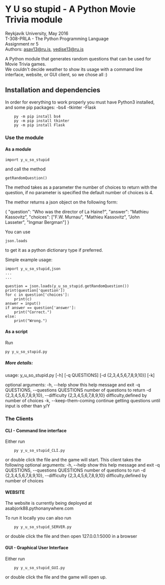 # Y U so stupid - A Python Movie Trivia module

Reykjavík University, May 2016<br>
T-308-PRLA - The Python Programming Language<br>
Assignment nr 5<br>
Authors: asav13@ru.is, vedise13@ru.is

A Python module that generates random questions that can be used for Movie Trivia games.<br>
We couldn't decide weather to show its usage with a command line interface, website, or GUI client,
so we chose all :)


## Installation and dependencies

In order for everything to work properly you must have Python3 installed, and some pip packages:
-bs4
-tkinter
-Flask

```
	py -m pip install bs4
	py -m pip install tkinter
	py -m pip install Flask
```

### Use the module

#### As a module
```
import y_u_so_stupid
```
and call the method 
```
getRandomQuestion()
```

The method takes as a parameter the number of choices to return with the question, if no
parameter is specified the default number of choices is 4.

The methor returns a json object on the following form:

{
	"question": "Who was the director of La Haine?", 
	"answer": "Mathieu Kassovitz", 
	"choices": ["F.W. Murnau", "Mathieu Kassovitz", "John Lasseter", "Ingmar Bergman"]
}

You can use 
```
json.loads
``` 
to get it as a python dictionary type if preferred.

Simple example usage:
```
import y_u_so_stupid,json
...
...

question = json.loads(y_u_so_stupid.getRandomQuestion())	
print(question['question'])
for c in question['choices']:
	print(c)
answer = input()
if answer == question['answer']:
	print("Correct.")
else:
	print("Wrong.")

```

#### As a script
Run
```
py y_u_so_stupid.py 
```

##### More details:

usage: y_u_so_stupid.py [-h] [-q QUESTIONS] [-d {2,3,4,5,6,7,8,9,10}] [-k]

optional arguments:
  -h, --help            show this help message and exit
  -q QUESTIONS, --questions QUESTIONS
                        number of questions to return
  -d {2,3,4,5,6,7,8,9,10}, --difficulty {2,3,4,5,6,7,8,9,10}
                        difficulty,defined by number of choices
  -k, --keep-them-coming
                        continue getting questions until input is other than
                        y/Y


### The Clients

#### CLI - Command line interface
Either run
```
	py y_u_so_stupid_CLI.py
```
or double click the file and the game will start. This client takes the following optional arguments:
  -h, --help            show this help message and exit
  -q QUESTIONS, --questions QUESTIONS
                        number of questions to run
  -d {2,3,4,5,6,7,8,9,10}, --difficulty {2,3,4,5,6,7,8,9,10}
                        difficulty,defined by number of choices

#### WEBSITE
The website is currently being deployed at asabjork88.pythonanywhere.com

To run it locally you can also run
```
	py y_u_so_stupid_SERVER.py
```
or double click the file and then open 127.0.0.1:5000 in a browser

#### GUI  - Graphical User Interface
Either run
```
	py y_u_so_stupid_GUI.py
```
or double click the file and the game will open up.
